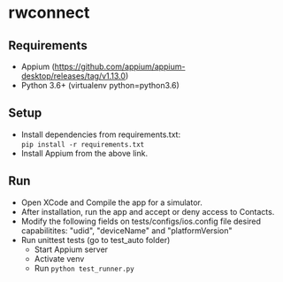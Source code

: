 # rwconnect


## Requirements
* Appium (https://github.com/appium/appium-desktop/releases/tag/v1.13.0)
* Python 3.6+ (virtualenv python=python3.6)


## Setup
* Install dependencies from requirements.txt:  
    <code>pip install -r requirements.txt</code>
* Install Appium from the above link.


## Run 
* Open XCode and Compile the app for a simulator.
* After installation, run the app and accept or deny access to Contacts.
* Modify the following fields on tests/configs/ios.config file desired capabilitites: "udid", "deviceName" and "platformVersion"
* Run unittest tests (go to test_auto folder) 
    * Start Appium server   
    * Activate venv  
    * Run <code>python test_runner.py</code>